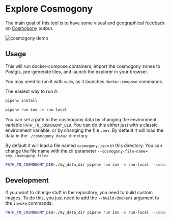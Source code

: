 # Explore Cosmogony

The main goal of this tool is to have some visual and geographical feedback on [Cosmogony](https://github.com/osm-without-borders/cosmogony) output.

![cosmogony demo](./demo.gif)

## Usage

This will run docker-compose containers, import the cosmogony zones to
Postgis, pre-generate tiles, and launch the explorer in your browser.

You may need to run it with `sudo`, as it launches `docker-compose` commands.  

The easiest way to run it:

```bash
pipenv install
```

```bash
pipenv run inv -e run-local
```

You can set a path to the cosmogony data by changing the environment variable `PATH_TO_COSMOGONY_DIR`.
You can do this either just with a classic environment variable, or by changing the file `.env`.
By default it will load the data in the `./cosmogony_data/` directory.

By default it will load a file named `cosmogony.json` in this directory. You can change the file name with the cli parameter `--cosmogony-file-name=<my_cosmogony_file>`

```bash
PATH_TO_COSMOGONY_DIR=./my_data_dir pipenv run inv -e run-local --cosmogony-file-name=cosmo_lux.json
```

## Development

If you want to change stuff in the repository, you need to build custom images.
To do this, you just need to add the `--build-dockers` argument to the `invoke` commands:

```bash
PATH_TO_COSMOGONY_DIR=./my_data_dir pipenv run inv -e run-local --cosmogony-file-name=cosmo_lux.json --build-dockers
```
